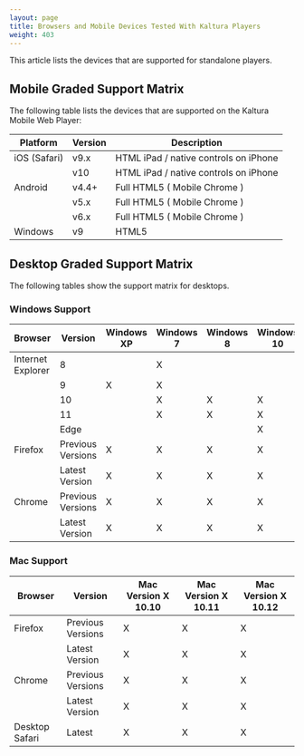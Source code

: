 ```yaml
---
layout: page
title: Browsers and Mobile Devices Tested With Kaltura Players
weight: 403
---
```




This article lists the devices that are supported for standalone players.

## Mobile Graded Support Matrix  

The following table lists the devices that are supported on the Kaltura Mobile Web Player:  

| Platform     | Version                      | Description                           |
|--------------|------------------------------|---------------------------------------|
| iOS (Safari) | v9.x                         | HTML iPad / native controls on iPhone |
|              | v10                          | HTML iPad / native controls on iPhone |
| Android      | v4.4+                        | Full HTML5 ( Mobile Chrome )          |
|          | v5.x |   Full HTML5 ( Mobile Chrome )                                    |
|         | v6.x  |   Full HTML5 ( Mobile Chrome )                                    |
| Windows      | v9                           | HTML5                                 |

## Desktop Graded Support Matrix  

The following tables show the support matrix for desktops.


### Windows Support  

| Browser           | Version           | Windows XP      | Windows 7 | Windows 8 | Windows 10 |
|-------------------|-------------------|-----------------|-----------|-----------|------------|
| Internet Explorer | 8                 |       | X  |          |           |
|                   | 9                 | X               |  X         |          |           |
|                   | 10                |                |  X         |  X         |  X          |
|                   | 11                |                | X         |  X         |  X          |
|                   | Edge              |                |          |          |  X          |
| Firefox           | Previous Versions |  X               |  X         |  X         |  X          |
|                   | Latest Version    |  X               |  X         |  X         | X          |
| Chrome            | Previous Versions |  X               |  X         |  X         |  X          |
|                   | Latest Version    |  X               |  X         |  X         | X          |


### Mac Support  

|    Browser          |    Version         |    Mac Version X 10.10  |     Mac Version X 10.11   | Mac Version X 10.12        |
|----------------------|-------------------------|-------------------|---------------|---------------|
|    Firefox           |    Previous Versions    |     X               |    X           |    X         |
|                      |    Latest Version       |     X               |     X           |     X          |
|    Chrome            |    Previous Versions    |    X               |     X           |    X          |
|                      |    Latest Version       |    X               |     X          |     X          |
|    Desktop Safari    |    Latest               |     X               |     X           |   X          |
